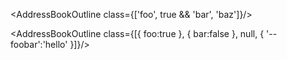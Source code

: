 <AddressBookOutline class="h-24 w-24 text-blue-700 mr-4" />

<AddressBookOutline class={['foo', true && 'bar', 'baz']}/>

<AddressBookOutline class={[{ foo:true }, { bar:false }, null, { '--foobar':'hello' }]}/>